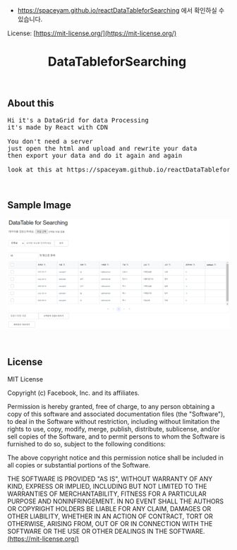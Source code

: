 * https://spaceyam.github.io/reactDataTableforSearching 에서 확인하실 수 있습니다.


License: [https://mit-license.org/](https://mit-license.org/)

<h1 align="center">
  DataTableforSearching
  <img src="" alt=""> 
</h1>

&nbsp;
## About this ##
<pre>
Hi it's a DataGrid for data Processing
it's made by React with CDN

You don't need a server 
just open the html and upload and rewrite your data
then export your data and do it again and again

look at this at https://spaceyam.github.io/reactDataTableforSearching
</pre>

&nbsp;
## Sample Image ##

![](https://github.com/SpaceYam/reactDataTableforSearching/blob/master/exampleImg.svg?raw=true)



&nbsp;
## License ##

MIT License

Copyright (c) Facebook, Inc. and its affiliates.

Permission is hereby granted, free of charge, to any person obtaining a copy
of this software and associated documentation files (the "Software"), to deal
in the Software without restriction, including without limitation the rights
to use, copy, modify, merge, publish, distribute, sublicense, and/or sell
copies of the Software, and to permit persons to whom the Software is
furnished to do so, subject to the following conditions:

The above copyright notice and this permission notice shall be included in all
copies or substantial portions of the Software.

THE SOFTWARE IS PROVIDED "AS IS", WITHOUT WARRANTY OF ANY KIND, EXPRESS OR
IMPLIED, INCLUDING BUT NOT LIMITED TO THE WARRANTIES OF MERCHANTABILITY,
FITNESS FOR A PARTICULAR PURPOSE AND NONINFRINGEMENT. IN NO EVENT SHALL THE
AUTHORS OR COPYRIGHT HOLDERS BE LIABLE FOR ANY CLAIM, DAMAGES OR OTHER
LIABILITY, WHETHER IN AN ACTION OF CONTRACT, TORT OR OTHERWISE, ARISING FROM,
OUT OF OR IN CONNECTION WITH THE SOFTWARE OR THE USE OR OTHER DEALINGS IN THE
SOFTWARE.
[(https://mit-license.org/)](https://mit-license.org/)
